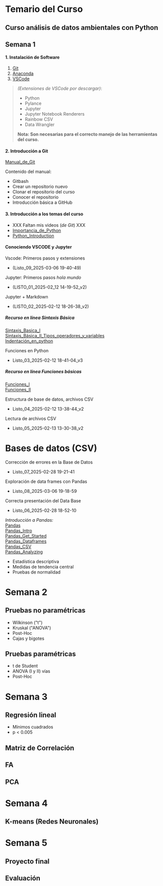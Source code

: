 # Temario del Curso

## Curso análisis de datos ambientales con Python

## Semana 1

#### 1. Instalación de Software  
1. [Git](https://git-scm.com/)  
2. [Anaconda](https://www.anaconda.com/)  
3. [VSCode](https://code.visualstudio.com/)

>*(Extensiones de VSCode por descargar)*:  
>   - Python  
>   - Pylance  
>   - Jupyter  
>   - Jupyter Notebook Renderers  
>   - Rainbow CSV  
>   - Data Wrangler  
>
>**Nota: Son necesarias para el correcto manejo de las herramientas del curso.**

#### 2. Introducción a Git  
[Manual_de_Git](https://github.com/gilbertoCM/Modelab-Python/tree/a9a01229b48782b75a2381d7e04c7f5e52405db4/manuals/git_manuals)

Contenido del manual:
   - Gitbash  
   - Crear un repositorio nuevo  
   - Clonar el repositorio del curso  
   - Conocer el repositorio  
   - Introducción básica a GitHub  

#### 3. Introducción a los temas del curso  
- XXX Faltan mis videos (*de Git*) XXX  
- [Importancia_de_Python](https://www.youtube.com/watch?v=Rv910T1BJUw)  
- [Python_Introduction](https://youtu.be/xkZMUX_oQX4?si=C9e3thBStqIlRfy3)

#### Conociendo VSCODE y Jupyter  
Vscode: Primeros pasos y extensiones  
   - (Listo_09_2025-03-06 19-40-49)

Jupyter: Primeros pasos *hola mundo*  
   - (LISTO_01_2025-02_12 14-19-52_v2)

Jupyter + Markdown  
   - (LISTO_02_2025-02-12 18-26-38_v2)

##### Recurso en línea Sintaxis Básica  
[Sintaxis_Basica_I](https://youtu.be/yppT6GPZMyo?si=1IyQs0r0fanB4ioj)  
[Sintaxis_Básica_II_Tipos_operadores_y_variables](https://youtu.be/u4I9PqhqCo8?si=TAC1VbSKIgvXk08g)  
[Indentación_en_python](https://youtube.com/shorts/YgFDbALg4D4?si=cx4neahOT3YPQxOo)

Funciones en Python  
   - Listo_03_2025-02-12 18-41-04_v3

##### Recurso en línea Funciones básicas  
[Funciones_I](https://youtu.be/VY448UWAQ_0?si=vA94xI7qFzEE0EMc)  
[Funciones_II](https://youtu.be/vawEHhV_HFA?si=WqGEZehuBaaExwV4)

Estructura de base de datos, archivos CSV  
   - Listo_04_2025-02-12 13-38-44_v2

Lectura de archivos CSV  
   - Listo_05_2025-02-13 13-30-38_v2

# Bases de datos (CSV)

Corrección de errores en la Base de Datos  
   - Listo_07_2025-02-28 19-21-41

Exploración de data frames con Pandas  
   - Listo_08_2025-03-06 19-18-59

Correcta presentación del Data Base  
   - Listo_06_2025-02-28 18-52-10

*Introducción a Pandas:*  
[Pandas](https://www.w3schools.com/python/pandas/default.asp)  
[Pandas_Intro](https://www.w3schools.com/python/pandas/pandas_intro.asp)  
[Pandas_Get_Started](https://www.w3schools.com/python/pandas/pandas_getting_started.asp)  
[Pandas_Dataframes](https://www.w3schools.com/python/pandas/pandas_dataframes.asp)  
[Pandas_CSV](https://www.w3schools.com/python/pandas/pandas_csv.asp)  
[Pandas_Analyzing](https://www.w3schools.com/python/pandas/pandas_analyzing.asp)

- Estadística descriptiva  
- Medidas de tendencia central  
- Pruebas de normalidad  

# Semana 2

## Pruebas no paramétricas
- Wilkinson ("t")  
- Kruskal ("ANOVA")  
- Post-Hoc  
- Cajas y bigotes  

## Pruebas paramétricas
- t de Student  
- ANOVA (I y II) vías  
- Post-Hoc  

# Semana 3
## Regresión lineal  
- Mínimos cuadrados  
- p < 0.005  

## Matriz de Correlación  
## FA  
## PCA  

# Semana 4
## K-means (Redes Neuronales)

# Semana 5
## Proyecto final  
## Evaluación